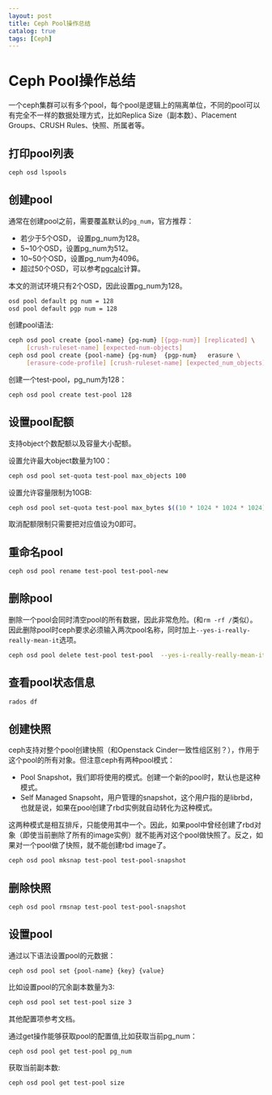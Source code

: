 ```yaml
---
layout: post
title: Ceph Pool操作总结
catalog: true
tags: [Ceph]
---
```


# Ceph Pool操作总结

一个ceph集群可以有多个pool，每个pool是逻辑上的隔离单位，不同的pool可以有完全不一样的数据处理方式，比如Replica Size（副本数）、Placement Groups、CRUSH Rules、快照、所属者等。

## 打印pool列表

```bash
ceph osd lspools
```

## 创建pool

通常在创建pool之前，需要覆盖默认的`pg_num`，官方推荐：

* 若少于5个OSD， 设置pg_num为128。
* 5~10个OSD，设置pg_num为512。
* 10~50个OSD，设置pg_num为4096。
* 超过50个OSD，可以参考[pgcalc](http://ceph.com/pgcalc/)计算。

本文的测试环境只有2个OSD，因此设置pg_num为128。

```bash
osd pool default pg num = 128
osd pool default pgp num = 128
```

创建pool语法:

```bash
ceph osd pool create {pool-name} {pg-num} [{pgp-num}] [replicated] \
     [crush-ruleset-name] [expected-num-objects]
ceph osd pool create {pool-name} {pg-num}  {pgp-num}   erasure \
     [erasure-code-profile] [crush-ruleset-name] [expected_num_objects]
```

创建一个test-pool，pg_num为128：

```bash
ceph osd pool create test-pool 128
```

## 设置pool配额

支持object个数配额以及容量大小配额。

设置允许最大object数量为100：

```bash
ceph osd pool set-quota test-pool max_objects 100
```

设置允许容量限制为10GB:

```bash
ceph osd pool set-quota test-pool max_bytes $((10 * 1024 * 1024 * 1024))
```

取消配额限制只需要把对应值设为0即可。

## 重命名pool

```bash
ceph osd pool rename test-pool test-pool-new
```

## 删除pool

删除一个pool会同时清空pool的所有数据，因此非常危险。(和`rm -rf /`类似）。因此删除pool时ceph要求必须输入两次pool名称，同时加上`--yes-i-really-really-mean-it`选项。

```bash
ceph osd pool delete test-pool test-pool  --yes-i-really-really-mean-it
```

## 查看pool状态信息

```bash
rados df
```

## 创建快照

ceph支持对整个pool创建快照（和Openstack Cinder一致性组区别？），作用于这个pool的所有对象。但注意ceph有两种pool模式：

* Pool Snapshot，我们即将使用的模式。创建一个新的pool时，默认也是这种模式。
* Self Managed Snapsoht，用户管理的snapshot，这个用户指的是librbd，也就是说，如果在pool创建了rbd实例就自动转化为这种模式。

这两种模式是相互排斥，只能使用其中一个。因此，如果pool中曾经创建了rbd对象（即使当前删除了所有的image实例）就不能再对这个pool做快照了。反之，如果对一个pool做了快照，就不能创建rbd image了。

```bash
ceph osd pool mksnap test-pool test-pool-snapshot
```

## 删除快照

```bash
ceph osd pool rmsnap test-pool test-pool-snapshot
```

## 设置pool

通过以下语法设置pool的元数据：

```
ceph osd pool set {pool-name} {key} {value}
```

比如设置pool的冗余副本数量为3:

```bash
ceph osd pool set test-pool size 3
```

其他配置项参考文档。

通过get操作能够获取pool的配置值,比如获取当前pg_num：

```bash
ceph osd pool get test-pool pg_num
```

获取当前副本数:

```bash
ceph osd pool get test-pool size
```
